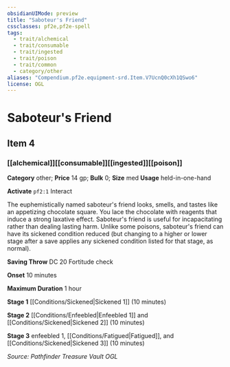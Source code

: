 ```yaml
---
obsidianUIMode: preview
title: "Saboteur's Friend"
cssclasses: pf2e,pf2e-spell
tags:
  - trait/alchemical
  - trait/consumable
  - trait/ingested
  - trait/poison
  - trait/common
  - category/other
aliases: "Compendium.pf2e.equipment-srd.Item.V7UcnQ0cXh1QSwo6"
license: OGL
---
```

# Saboteur's Friend
## Item 4
### [[alchemical]][[consumable]][[ingested]][[poison]]

**Category** other; 
**Price** 14 gp; 
**Bulk** 0; **Size** med
**Usage** held-in-one-hand

**Activate** `pf2:1` Interact

The euphemistically named saboteur's friend looks, smells, and tastes like an appetizing chocolate square. You lace the chocolate with reagents that induce a strong laxative effect. Saboteur's friend is useful for incapacitating rather than dealing lasting harm. Unlike some poisons, saboteur's friend can have its sickened condition reduced (but changing to a higher or lower stage after a save applies any sickened condition listed for that stage, as normal).

**Saving Throw** DC 20 Fortitude check

**Onset** 10 minutes

**Maximum Duration** 1 hour

**Stage 1** [[Conditions/Sickened|Sickened 1]] (10 minutes)

**Stage 2** [[Conditions/Enfeebled|Enfeebled 1]] and [[Conditions/Sickened|Sickened 2]] (10 minutes)

**Stage 3** enfeebled 1, [[Conditions/Fatigued|Fatigued]], and [[Conditions/Sickened|Sickened 3]] (10 minutes)

*Source: Pathfinder Treasure Vault*
*OGL*